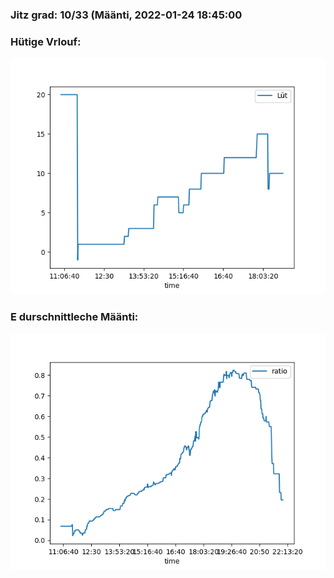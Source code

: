 ### Jitz grad: 10/33 (Määnti, 2022-01-24 18:45:00

### Hütige Vrlouf:
![Graph](Today.png)

### E durschnittleche Määnti:
![Graph](Määnti.png)